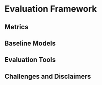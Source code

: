 # Evaluation Framework

## Metrics


## Baseline Models


## Evaluation Tools


## Challenges and Disclaimers

